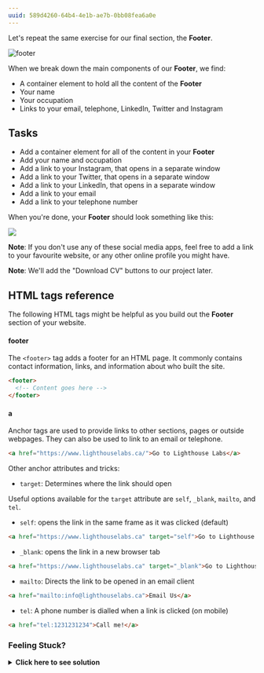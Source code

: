 ```yaml
---
uuid: 589d4260-64b4-4e1b-ae7b-0bb08fea6a0e
---
```


Let's repeat the same exercise for our final section, the **Footer**.

![footer](https://d3vv6lp55qjaqc.cloudfront.net/items/0e0t2Z2E1t0z1b09200x/%5B6840019aa5f6af6cb8b9423a6e797711%5D_Image+2017-08-26+at+3.22.58+PM.png)

When we break down the main components of our **Footer**, we find:

- A container element to hold all the content of the **Footer**
- Your name
- Your occupation
- Links to your email, telephone, LinkedIn, Twitter and Instagram


## Tasks

- Add a container element for all of the content in your **Footer**
- Add your name and occupation
- Add a link to your Instagram, that opens in a separate window
- Add a link to your Twitter, that opens in a separate window
- Add a link to your LinkedIn, that opens in a separate window
- Add a link to your email
- Add a link to your telephone number

When you're done, your **Footer** should look something like this:

![](https://cl.ly/0v171Z1D0c0f/Image%202017-12-19%20at%201.35.13%20PM.png)

**Note**: If you don't use any of these social media apps, feel free to add a link to your favourite website, or any other online profile you might have.

**Note**: We'll add the "Download CV" buttons to our project later.

## HTML tags reference

The following HTML tags might be helpful as you build out the **Footer** section of your website.

#### footer

The `<footer>` tag adds a footer for an HTML page. It commonly contains contact information, links, and information about who built the site.

```html
<footer>
  <!-- Content goes here -->
</footer>
```

#### a

Anchor tags are used to provide links to other sections, pages or outside webpages. They can also be used to link to an email or telephone.

```html
<a href="https://www.lighthouselabs.ca/">Go to Lighthouse Labs</a>
```

Other anchor attributes and tricks:

- `target`: Determines where the link should open

Useful options available for the `target` attribute are `self`, `_blank`, `mailto`, and `tel`.

- `self`: opens the link in the same frame as it was clicked (default)

```html
<a href="https://www.lighthouselabs.ca" target="self">Go to Lighthouse Labs</a>
```

- `_blank`: opens the link in a new browser tab

```html
<a href="https://www.lighthouselabs.ca" target="_blank">Go to Lighthouse Labs</a>
```

- `mailto`: Directs the link to be opened in an email client

```html
<a href="mailto:info@lighthouselabs.ca">Email Us</a>
```

- `tel`: A phone number is dialled when a link is clicked (on mobile)

```html
<a href="tel:1231231234">Call me!</a>
```

### Feeling Stuck? 

<details>
  <summary><strong>Click here to see solution</strong></summary>
  Verify that your About Section structure looks similar to the following:
   <img src="https://cl.ly/3p3B3n253Y0C/Image%202018-05-07%20at%2011.23.13%20AM.png">
</details>